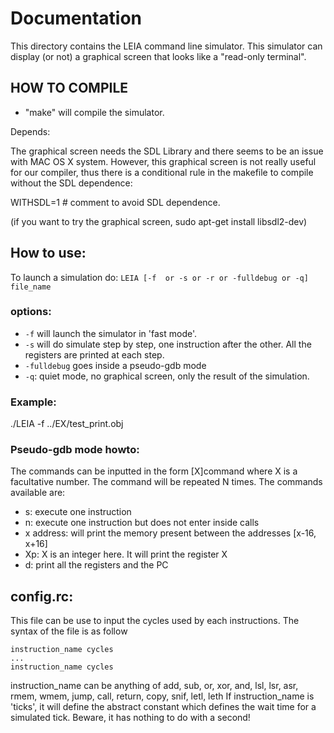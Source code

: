 # Documentation

This directory contains the LEIA command line simulator. This
simulator can display (or not) a graphical screen that looks like a
"read-only terminal". 


## HOW TO COMPILE

- "make" will compile the simulator. 

Depends: 

The graphical screen needs the SDL Library and there seems to be an
issue with MAC OS X system. However, this graphical screen is not
really useful for our compiler, thus there is a conditional rule in
the makefile to compile without the SDL dependence:

WITHSDL=1  # comment to avoid SDL dependence.

(if you want to try the graphical screen, sudo apt-get install
libsdl2-dev)


## How to use:
To launch a simulation do:
`LEIA [-f  or -s or -r or -fulldebug or -q] file_name`

### options:
- `-f` will launch the simulator in 'fast mode'.
- `-s` will do simulate step by step, one instruction after the other. All the registers are printed at each step.
- `-fulldebug` goes inside a pseudo-gdb mode
- `-q`: quiet mode, no graphical screen, only the result of the simulation.

### Example:
./LEIA -f ../EX/test_print.obj

### Pseudo-gdb mode howto:
The commands can be inputted in the form \[X\]command where X is a facultative number. The command will be repeated N times.
The commands available are:
- s: execute one instruction
- n: execute one instruction but does not enter inside calls
- x address: will print the memory present between the addresses \[x-16, x+16\]
- Xp: X is an integer here. It will print the register X
- d: print all the registers and the PC


## config.rc:
This file can be use to input the cycles used by each instructions. The syntax of the file is as follow
```
instruction_name cycles
...
instruction_name cycles
```
instruction_name can be anything of add, sub, or, xor, and, lsl, lsr, asr, rmem, wmem, jump, call, return, copy, snif, letl, leth
If instruction_name is 'ticks', it will define the abstract constant which defines the wait time for a simulated tick. Beware, it has nothing to do with a second!
